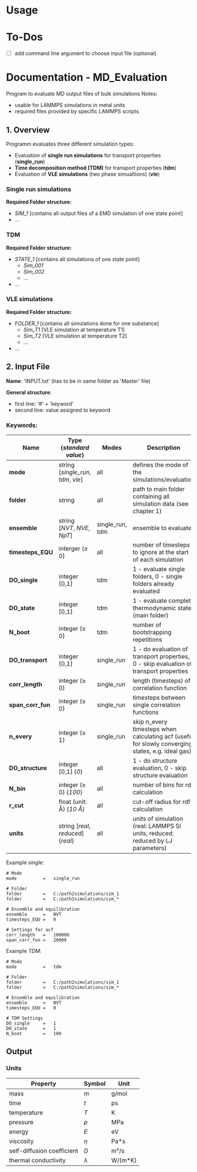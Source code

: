 # Usage


# To-Dos

- [ ] add command line argument to choose input file (optional)


# Documentation - MD_Evaluation

Program to evaluate MD output files of bulk simulations
Notes:
- usable for LAMMPS simulations in metal units
- required files provided by specific LAMMPS scripts

## 1. Overview

Programm evaluates three different simulation types:
- Evaluation of **single run simulations** for transport properties (**single_run**)
- **Time decomposition method (TDM)** for transport properties (**tdm**)
- Evaluation of **VLE simulations** (two phase simualtions) (**vle**)

### Single run simulations

**Required Folder structure:**
- *SIM_1* [contains all output files of a EMD simulation of one state point]
- ...

### TDM

**Required Folder structure:**
- *STATE_1* [contains all simulations of one state point]
  - *Sim_001*
  - *Sim_002*
  - ...
- ...

### VLE simulations

**Required Folder structure:**
- *FOLDER_1* [contains all simulations done for one substance]
  - *Sim_T1* [VLE simulation at temperature T1]
  - *Sim_T2* [VLE simulation at temperature T2]
  - ...
- ...

## 2. Input File

**Name**: 'INPUT.txt' (has to be in same folder as 'Master' file)

**General structure**:
  - first line: '#' + 'keyword'
  - second line: value assigned to keyword

### Keywords:

| Name              | Type {*standard value*}           | Modes           | Description |
| ----------------- | --------------------------------- | --------------- | ----------- |
| **mode**          | string [*single_run*, *tdm*, *vle*] | all             | defines the mode of the simulations/evaluation |
| **folder**        | string                            | all             | path to main folder containing all simulation data (see chapter 1) |
| **ensemble**      | string [*NVT*, *NVE*, *NpT*]        | single_run, tdm | ensemble to evaluate |
| **timesteps_EQU** | interger (≥ 0)                    | all         | number of timesteps to ignore at the start of each simulation |
| **DO_single**     | integer [0,1]                     | tdm         | 1 - evaluate single folders, 0 - single folders already evaluated |
| **DO_state**      | integer [0,1]                     | tdm         | 1 - evaluate complete thermodynamic state (main folder) |
| **N_boot**        | integer (≥ 0)                     | tdm         | number of bootstrapping repetitions |
| **DO_transport** | integer [0,1] | single_run | 1 - do evaluation of transport properties, 0 - skip evaluation of transport properties |
| **corr_length**   | integer (≥ 0)                     | single_run  | length (timesteps) of correlation function |
| **span_corr_fun** | integer (≥ 0)                     | single_run  | timesteps between single correlation functions |
| **n_every**       | integer (≥ 1)                     | single_run  | skip n_every timesteps when calculating acf (useful for slowly converging states, e.g. ideal gas) |
| **DO_structure**  | integer [0,1] {*0*}               | all         | 1 - do structure evaluation, 0 - skip structure evaluation |
| **N_bin**         | integer (≥ 0) {*100*}             | all         | number of bins for rdf calculation |
| **r_cut**         | float (unit: Å) {*10 Å*}          | all         | cut-off radius for rdf calculation |
| **units**         | string [*real*, *reduced*] {*real*} | all       | units of simulation (real: LAMMPS SI units, reduced: reduced by LJ parameters) |

Example *single*:
```
# Mode
mode          =   single_run

# Folder
folder        =   C:/path2simulations/sim_1
folder        =   C:/path2simulations/sim_*

# Ensemble and equilibration
ensemble      =   NVT
timesteps_EQU =   0

# Settings for acf
corr_length   =   100000
span_corr_fun =   20000
```

Example *TDM*:
```
# Mode
mode          =   tdm

# Folder
folder        =   C:/path2simulations/sim_1
folder        =   C:/path2simulations/sim_*

# Ensemble and equilibration
ensemble      =   NVT
timesteps_EQU =   0

# TDM Settings
DO_single     =   1
DO_state      =   1
N_boot        =   100
```

## Output

### Units

| Property                   | Symbol | Unit    |
| -------------------------- | ------ | ------- |
| mass                       | *m*    | g/mol   |
| time                       | *t*    | ps      |
| temperature                | *T*    | K       |
| pressure                   | *p*    | MPa     |
| energy                     | *E*    | eV      |
| viscosity                  | *η*    | Pa*s    |
| self-diffusion coefficient | *D*    | m²/s    |
| thermal conductivity       | *λ*    | W/(m*K) |
